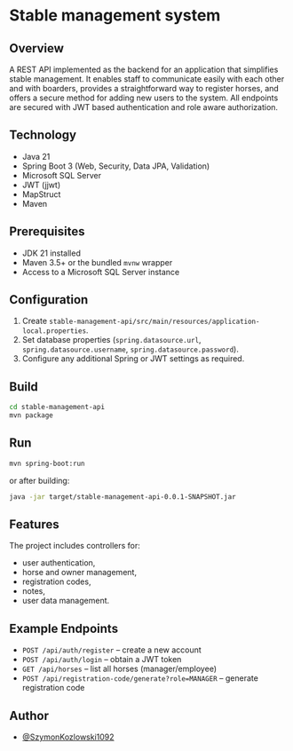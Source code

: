 
# Stable management system

## Overview
A REST API implemented as the backend for an application that simplifies stable management. It enables staff to communicate easily with each other and with boarders, provides a straightforward way to register horses, and offers a secure method for adding new users to the system. All endpoints are secured with JWT based authentication and role aware authorization.

## Technology
- Java 21
- Spring Boot 3 (Web, Security, Data JPA, Validation)
- Microsoft SQL Server
- JWT (jjwt)
- MapStruct
- Maven

## Prerequisites
- JDK 21 installed
- Maven 3.5+ or the bundled `mvnw` wrapper
- Access to a Microsoft SQL Server instance

## Configuration
1. Create `stable-management-api/src/main/resources/application-local.properties`.
2. Set database properties (`spring.datasource.url`, `spring.datasource.username`, `spring.datasource.password`).
3. Configure any additional Spring or JWT settings as required.

## Build
```bash
cd stable-management-api
mvn package
```

## Run
```bash
mvn spring-boot:run
```
or after building:
```bash
java -jar target/stable-management-api-0.0.1-SNAPSHOT.jar
```

## Features
The project includes controllers for:
- user authentication,
- horse and owner management,
- registration codes,
- notes,
- user data management.

## Example Endpoints
- `POST /api/auth/register` – create a new account
- `POST /api/auth/login` – obtain a JWT token
- `GET /api/horses` – list all horses (manager/employee)
- `POST /api/registration-code/generate?role=MANAGER` – generate registration code

## Author
- [@SzymonKozlowski1092](https://www.github.com/SzymonKozlowski1092)
